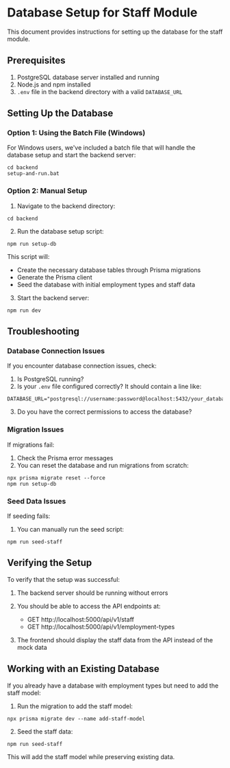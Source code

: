 # Database Setup for Staff Module

This document provides instructions for setting up the database for the staff module.

## Prerequisites

1. PostgreSQL database server installed and running
2. Node.js and npm installed
3. `.env` file in the backend directory with a valid `DATABASE_URL` 

## Setting Up the Database

### Option 1: Using the Batch File (Windows)

For Windows users, we've included a batch file that will handle the database setup and start the backend server:

```
cd backend
setup-and-run.bat
```

### Option 2: Manual Setup

1. Navigate to the backend directory:
```
cd backend
```

2. Run the database setup script:
```
npm run setup-db
```

This script will:
- Create the necessary database tables through Prisma migrations
- Generate the Prisma client
- Seed the database with initial employment types and staff data

3. Start the backend server:
```
npm run dev
```

## Troubleshooting

### Database Connection Issues

If you encounter database connection issues, check:

1. Is PostgreSQL running?
2. Is your `.env` file configured correctly? It should contain a line like:
```
DATABASE_URL="postgresql://username:password@localhost:5432/your_database_name"
```

3. Do you have the correct permissions to access the database?

### Migration Issues

If migrations fail:

1. Check the Prisma error messages
2. You can reset the database and run migrations from scratch:
```
npx prisma migrate reset --force
npm run setup-db
```

### Seed Data Issues

If seeding fails:

1. You can manually run the seed script:
```
npm run seed-staff
```

## Verifying the Setup

To verify that the setup was successful:

1. The backend server should be running without errors
2. You should be able to access the API endpoints at:
   - GET http://localhost:5000/api/v1/staff
   - GET http://localhost:5000/api/v1/employment-types

3. The frontend should display the staff data from the API instead of the mock data

## Working with an Existing Database

If you already have a database with employment types but need to add the staff model:

1. Run the migration to add the staff model:
```
npx prisma migrate dev --name add-staff-model
```

2. Seed the staff data:
```
npm run seed-staff
```

This will add the staff model while preserving existing data. 
